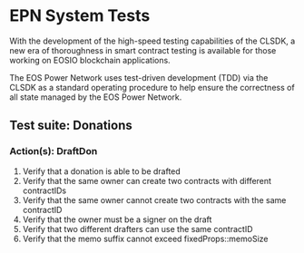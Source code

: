 # EPN System Tests
With the development of the high-speed testing capabilities of the CLSDK, a new era of thoroughness in smart contract testing is available for those working on EOSIO blockchain applications.

The EOS Power Network uses test-driven development (TDD) via the CLSDK as a standard operating procedure to help ensure the correctness of all state managed by the EOS Power Network. 

## Test suite: Donations

### Action(s): DraftDon

1. Verify that a donation is able to be drafted
2. Verify that the same owner can create two contracts with different contractIDs
3. Verify that the same owner cannot create two contracts with the same contractID
4. Verify that the owner must be a signer on the draft
5. Verify that two different drafters can use the same contractID
6. Verify that the memo suffix cannot exceed fixedProps::memoSize

